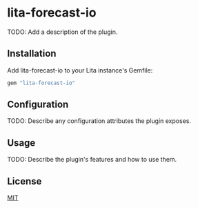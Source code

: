 # lita-forecast-io

TODO: Add a description of the plugin.

## Installation

Add lita-forecast-io to your Lita instance's Gemfile:

``` ruby
gem "lita-forecast-io"
```


## Configuration

TODO: Describe any configuration attributes the plugin exposes.

## Usage

TODO: Describe the plugin's features and how to use them.

## License

[MIT](http://opensource.org/licenses/MIT)
